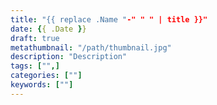 ```yaml
---
title: "{{ replace .Name "-" " " | title }}"
date: {{ .Date }}
draft: true
metathumbnail: "/path/thumbnail.jpg"
description: "Description"
tags: ["",]
categories: [""]
keywords: [""]
---
```


